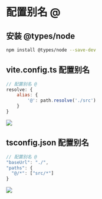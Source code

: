 # 配置别名 @

## 安装 @types/node

```bash
npm install @types/node --save-dev
```

## vite.config.ts 配置别名

```js
// 配置别名 @
resolve: {
    alias: {
        '@': path.resolve('./src')
    }
}
```

<img src="../../assets/images/Vue3/vite.config.ts_alias.png" style="max-width: 700px;" />

## tsconfig.json 配置别名

```js
// 配置别名 @
"baseUrl": "./",
"paths": {
  "@/*": ["src/*"]
}
```

<img src="../../assets/images/Vue3/tsconfig.json_alias.png" style="max-width: 700px;" />